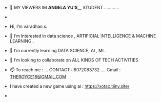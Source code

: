 - 👋  MY VIEWERS IM __________ANGELA YU'S____________ STUDENT ............
-
- Hi, I’m varadhan.s.
- 👀 I’m interested in data science , ARTIFICIAL INTELLIGENCE & MACHINE LEARNING .
- 🌱 I’m currently learning DATA SCIENCE, AI , ML.
- 💞️ I’m looking to collaborate on ALL KINDS OF TECH ACTIVITIES
- 📫 To reach  me :  ...  CONTACT : 8072083732 .... Gmail : THEROYCE18@GMAIL.COM

- I have created a new game using ai : https://xotac.tiiny.site/
- 


